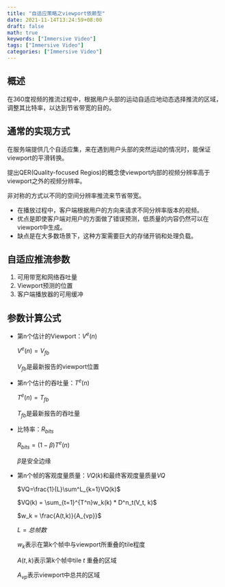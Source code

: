 ```yaml
---
title: "自适应策略之viewport依赖型"
date: 2021-11-14T13:24:59+08:00
draft: false
math: true
keywords: ["Immersive Video"]
tags: ["Immersive Video"]
categories: ["Immersive Video"]
---
```


## 概述

在360度视频的推流过程中，根据用户头部的运动自适应地动态选择推流的区域，调整其比特率，以达到节省带宽的目的。

## 通常的实现方式

在服务端提供几个自适应集，来在遇到用户头部的突然运动的情况时，能保证viewport的平滑转换。

提出QER(Quality-focused Regios)的概念使viewport内部的视频分辨率高于viewport之外的视频分辨率。

非对称的方式以不同的空间分辨率推流来节省带宽。

+ 在播放过程中，客户端根据用户的方向来请求不同分辨率版本的视频。
+ 优点是即使客户端对用户的方面做了错误预测，低质量的内容仍然可以在viewport中生成。
+ 缺点是在大多数场景下，这种方案需要巨大的存储开销和处理负载。

## 自适应推流参数

1. 可用带宽和网络吞吐量
2. Viewport预测的位置
3. 客户端播放器的可用缓冲

## 参数计算公式

+ 第n个估计的Viewport：$V^e(n)$

  $V^e(n) = V_{fb}$

  $V_{fb}$是最新报告的viewport位置

+ 第n个估计的吞吐量：$T^e(n)$

  $T^e(n) = T_{fb}$

  $T_{fb}$是最新报告的吞吐量

+ 比特率：$R_{bits}$

  $R_{bits} = (1-\beta)T^e(n)$

  $\beta$是安全边缘

+ 第n个帧的客观度量质量：$VQ(k)$和最终客观度量质量$VQ$

  $VQ=\frac{1}{L}\sum^L_{k=1}VQ(k)$

  $VQ(k) = \sum_{t=1}^{T^n}w_k(k) * D^n_t(V_t, k)$

  $w_k = \frac{A(t,k)}{A_{vp}}$

  $L=总帧数$

  $w_k$表示在第k个帧中与viewport所重叠的tile程度

  $A(t,k)$表示第k个帧中tile $t$ 重叠的区域

  $A_{vp}$表示viewport中总共的区域
